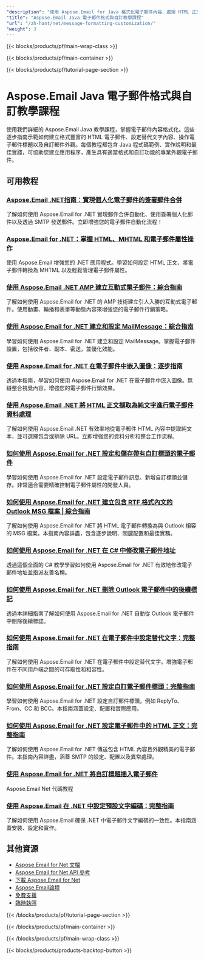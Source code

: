 ```yaml
---
"description": "使用 Aspose.Email for Java 格式化電子郵件內容、處理 HTML 正文、替代文字和自訂標題的完整教學。"
"title": "Aspose.Email Java 電子郵件格式與自訂教學課程"
"url": "/zh-hant/net/message-formatting-customization/"
"weight": 3
---
```


{{< blocks/products/pf/main-wrap-class >}}

{{< blocks/products/pf/main-container >}}

{{< blocks/products/pf/tutorial-page-section >}}
# Aspose.Email Java 電子郵件格式與自訂教學課程

使用我們詳細的 Aspose.Email Java 教學課程，掌握電子郵件內容格式化。這些逐步指南示範如何建立格式豐富的 HTML 電子郵件、設定替代文字內容、操作電子郵件標題以及自訂郵件外觀。每個教程都包含 Java 程式碼範例、實作說明和最佳實踐，可協助您建立應用程序，產生具有適當格式和自訂功能的專業外觀電子郵件。

## 可用教程

### [Aspose.Email .NET指南：實現個人化電子郵件的簽署郵件合併](./aspose-email-net-mail-merge-signature-guide/)
了解如何使用 Aspose.Email for .NET 實現郵件合併自動化、使用簽署個人化郵件以及透過 SMTP 發送郵件。立即增強您的電子郵件自動化流程！

### [Aspose.Email for .NET：掌握 HTML、MHTML 和電子郵件屬性操作](./aspose-email-net-html-mhtml-properties-guide/)
使用 Aspose.Email 增強您的 .NET 應用程式。學習如何設定 HTML 正文、將電子郵件轉換為 MHTML 以及輕鬆管理電子郵件屬性。

### [使用 Aspose.Email .NET AMP 建立互動式電子郵件：綜合指南](./create-interactive-emails-aspose-email-net-amp/)
了解如何使用 Aspose.Email for .NET 的 AMP 技術建立引人入勝的互動式電子郵件。使用動畫、輪播和表單等動態內容來增強您的電子郵件行銷策略。

### [使用 Aspose.Email for .NET 建立和設定 MailMessage：綜合指南](./aspose-email-net-create-mailmessage/)
學習如何使用 Aspose.Email for .NET 建立和設定 MailMessage。掌握電子郵件設置，包括收件者、副本、密送，並優化效能。

### [使用 Aspose.Email for .NET 在電子郵件中嵌入圖像：逐步指南](./embed-images-emails-aspose-email-dotnet-guide/)
透過本指南，學習如何使用 Aspose.Email for .NET 在電子郵件中嵌入圖像。無縫整合視覺內容，增強您的電子郵件行銷效果。

### [使用 Aspose.Email .NET 將 HTML 正文擷取為純文字進行電子郵件資料處理](./extract-html-body-text-aspose-email-net/)
了解如何使用 Aspose.Email .NET 有效率地從電子郵件 HTML 內容中提取純文本，並可選擇包含或排除 URL。立即增強您的資料分析和整合工作流程。

### [如何使用 Aspose.Email for .NET 設定和儲存帶有自訂標頭的電子郵件](./configure-save-emails-custom-headers-aspose-net/)
學習如何使用 Aspose.Email for .NET 設定電子郵件訊息、新增自訂標頭並儲存。非常適合需要精確控制電子郵件屬性的開發人員。

### [如何使用 Aspose.Email for .NET 建立包含 RTF 格式內文的 Outlook MSG 檔案 | 綜合指南](./create-outlook-msg-files-with-rtf-body-using-aspose-email-for-net/)
了解如何使用 Aspose.Email for .NET 將 HTML 電子郵件轉換為與 Outlook 相容的 MSG 檔案。本指南內容詳盡，包含逐步說明、關鍵配置和最佳實務。

### [如何使用 Aspose.Email for .NET 在 C# 中修改電子郵件地址](./modify-email-addresses-csharp-asposeemail-net/)
透過這個全面的 C# 教學學習如何使用 Aspose.Email for .NET 有效地修改電子郵件地址並指派友善名稱。

### [如何使用 Aspose.Email for .NET 刪除 Outlook 電子郵件中的後續標記](./remove-follow-up-flag-aspose-email-dotnet/)
透過本詳細指南了解如何使用 Aspose.Email for .NET 自動從 Outlook 電子郵件中刪除後續標誌。

### [如何使用 Aspose.Email for .NET 在電子郵件中設定替代文字：完整指南](./set-alternate-text-emails-aspose-dotnet/)
了解如何使用 Aspose.Email for .NET 在電子郵件中設定替代文字。增強電子郵件在不同用戶端之間的可存取性和相容性。

### [如何使用 Aspose.Email for .NET 設定自訂電子郵件標頭：完整指南](./set-custom-email-headers-aspose-email-net/)
學習如何使用 Aspose.Email for .NET 設定自訂郵件標頭，例如 ReplyTo、From、CC 和 BCC。本指南涵蓋設定、配置和實際應用。

### [如何使用 Aspose.Email for .NET 設定電子郵件中的 HTML 正文：完整指南](./set-html-body-email-aspose-dotnet/)
了解如何使用 Aspose.Email for .NET 傳送包含 HTML 內容且外觀精美的電子郵件。本指南內容詳盡，涵蓋 SMTP 的設定、配置以及異常處理。

### [使用 Aspose.Email for .NET 將自訂標題插入電子郵件](./insert-custom-headers-aspose-email-net/)
Aspose.Email Net 代碼教程

### [使用 Aspose.Email 在 .NET 中設定預設文字編碼：完整指南](./aspose-email-net-default-text-encoding-guide/)
了解如何使用 Aspose.Email 確保 .NET 中電子郵件文字編碼的一致性。本指南涵蓋安裝、設定和實作。

## 其他資源

- [Aspose.Email for Net 文檔](https://docs.aspose.com/email/net/)
- [Aspose.Email for Net API 參考](https://reference.aspose.com/email/net/)
- [下載 Aspose.Email for Net](https://releases.aspose.com/email/net/)
- [Aspose.Email論壇](https://forum.aspose.com/c/email)
- [免費支援](https://forum.aspose.com/)
- [臨時執照](https://purchase.aspose.com/temporary-license/)

{{< /blocks/products/pf/tutorial-page-section >}}

{{< /blocks/products/pf/main-container >}}

{{< /blocks/products/pf/main-wrap-class >}}

{{< blocks/products/products-backtop-button >}}